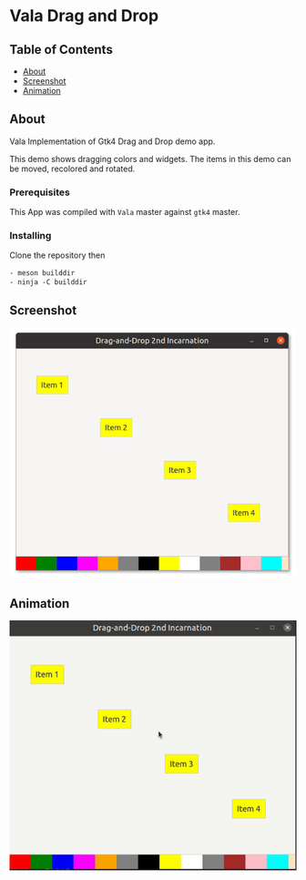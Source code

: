 # Vala Drag and Drop

## Table of Contents

- [About](#about)
- [Screenshot](#screenshot)
- [Animation](#animation)

## About <a name = "about"></a>

Vala Implementation of Gtk4 Drag and Drop demo app.

This demo shows dragging colors and widgets.
The items in this demo can be moved, recolored and rotated.

### Prerequisites

This App was compiled with `Vala` master against `gtk4` master.


### Installing

Clone the repository then

```
- meson builddir
- ninja -C builddir
```

## Screenshot <a name = "screenshot"></a>

![Screenshot](https://github.com/aeldemery/gtk4_dnd/blob/master/Screenshot%201.png)

## Animation <a name = "animation"></a>

![Animation](https://github.com/aeldemery/gtk4_dnd/blob/master/Peek%201.gif)